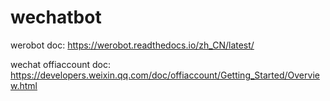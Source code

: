 # wechatbot


werobot doc: https://werobot.readthedocs.io/zh_CN/latest/

wechat offiaccount doc: https://developers.weixin.qq.com/doc/offiaccount/Getting_Started/Overview.html